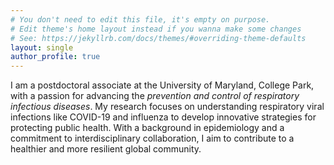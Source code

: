 ```yaml
---
# You don't need to edit this file, it's empty on purpose.
# Edit theme's home layout instead if you wanna make some changes
# See: https://jekyllrb.com/docs/themes/#overriding-theme-defaults
layout: single
author_profile: true
---
```


I am a postdoctoral associate at the University of Maryland, College Park, with a passion for advancing the *prevention and control of respiratory infectious diseases*. My research focuses on understanding respiratory viral infections like COVID-19 and influenza to develop innovative strategies for protecting public health. With a background in epidemiology and a commitment to interdisciplinary collaboration, I aim to contribute to a healthier and more resilient global community.
